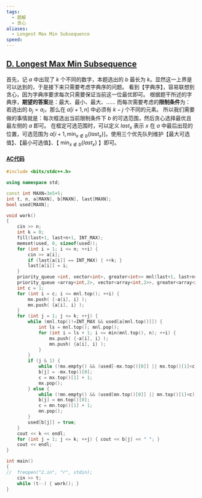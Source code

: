 ```yaml
---
tags:
  - 题解
  - 贪心
aliases:
  - Longest Max Min Subsequence
speed:
---
```

## [D. Longest Max Min Subsequence](https://codeforces.com/contest/2001/problem/D)

首先，记 $a$ 中出现了 $k$ 个不同的数字，本题选出的 $b$ 最长为 $k$。显然这一上界是可以达到的，于是接下来只需要考虑字典序的问题。
看到【字典序】，容易联想到贪心，因为字典序要求每次只需要保证当前这一位最优即可。
根据题干所述的字典序，**期望的答案**是：最大、最小、最大、……
而每次需要考虑的**限制条件**为：若选出的 $b_j=a_i$，那么在 $a[i+1,n]$ 中必须有 $k-j$ 个不同的元素。
所以我们需要做的事情就是：每次框选出当前限制条件下 $b$ 的可选范围，然后贪心选择最优且最左侧的 $a$ 即可。
在框定可选范围时，可以定义 $last_x$ 表示 $x$ 在 $a$ 中最后出现的位置，可选范围为 $\displaystyle a[i+1,\min_{x\notin b}\{last_x\}]$。使用三个优先队列维护【最大可选值】、【最小可选值】、【 $\min_{x\notin b}\{last_x\}$ 】即可。

#### [AC代码](https://codeforces.com/contest/2001/submission/277462728)

```cpp
#include <bits/stdc++.h>

using namespace std;

const int MAXN=3e5+5;
int t, n, a[MAXN], b[MAXN], last[MAXN];
bool used[MAXN];

void work()
{
	cin >> n;
	int k = 0;
	fill(last+1, last+n+1, INT_MAX);
	memset(used, 0, sizeof(used));
	for (int i = 1; i <= n; ++i) {
		cin >> a[i];
		if (last[a[i]] == INT_MAX) { ++k; }
		last[a[i]] = i;
	}
	priority_queue <int, vector<int>, greater<int>> mnl(last+1, last+n+1);
	priority_queue <array<int,2>, vector<array<int,2>>, greater<array<int,2>>> mx, mn;
	int c = 1;
	for (int i = c; i <= mnl.top(); ++i) {
		mx.push( {-a[i], i} );
		mn.push( {a[i], i} );
	}
	for (int j = 1; j <= k; ++j) {
		while (mnl.top()!=INT_MAX && used[a[mnl.top()]]) {
			int ls = mnl.top(); mnl.pop();
			for (int i = ls + 1; i <= min(mnl.top(), n); ++i) {
				mx.push( {-a[i], i} );
				mn.push( {a[i], i} );
			}
		}
		if (j & 1) {
			while (!mx.empty() && (used[-mx.top()[0]] || mx.top()[1]<c)) { mx.pop(); }
			b[j] = -mx.top()[0];
			c = mx.top()[1] + 1;
			mx.pop();
		} else {
			while (!mn.empty() && (used[mn.top()[0]] || mn.top()[1]<c)) { mn.pop(); }
			b[j] = mn.top()[0];
			c = mn.top()[1] + 1;
			mn.pop();
		}
		used[b[j]] = true;
	}
	cout << k << endl;
	for (int j = 1; j <= k; ++j) { cout << b[j] << " "; }
	cout << endl;
}

int main()
{
//	freopen("2.in", "r", stdin);
	cin >> t;
	while (t--) { work(); }
}
```
